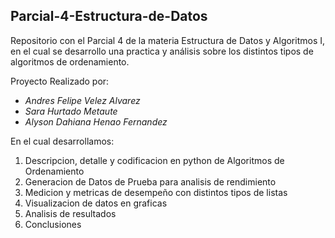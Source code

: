 ## Parcial-4-Estructura-de-Datos
Repositorio con el Parcial 4 de la materia Estructura de Datos y Algoritmos I, en el cual se desarrollo una practica y análisis sobre los distintos tipos de algoritmos de ordenamiento. 

Proyecto Realizado por:

- *Andres Felipe Velez Alvarez*
- *Sara Hurtado Metaute*
- *Alyson Dahiana Henao Fernandez*

En el cual desarrollamos:
  1. Descripcion, detalle y codificacion en python de Algoritmos de Ordenamiento
  2. Generacion de Datos de Prueba para analisis de rendimiento
  3. Medicion y metricas de desempeño con distintos tipos de listas
  4. Visualizacion de datos en graficas
  5. Analisis de resultados
  6. Conclusiones
 
